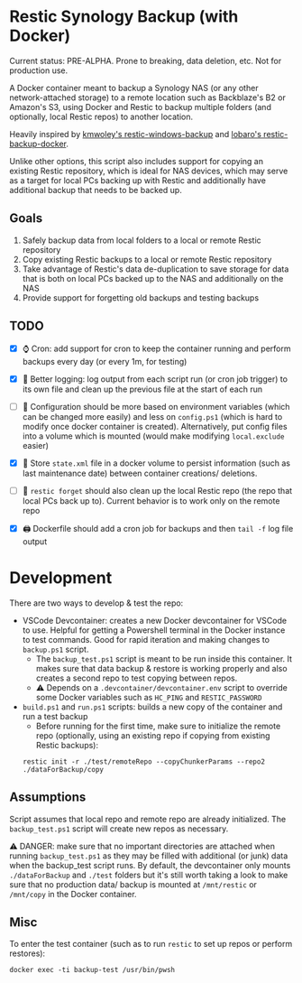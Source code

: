 # Restic Synology Backup (with Docker)

Current status: PRE-ALPHA. Prone to breaking, data deletion, etc. Not for production use.

A Docker container meant to backup a Synology NAS (or any other network-attached storage)
to a remote location such as Backblaze's B2 or Amazon's S3, using Docker
and Restic to backup multiple folders (and optionally, local Restic repos)
to another location.

Heavily inspired by [kmwoley's restic-windows-backup](https://github.com/kmwoley/restic-windows-backup)
and [lobaro's restic-backup-docker](https://github.com/lobaro/restic-backup-docker).

Unlike other options, this script also includes support for copying an existing Restic repository,
which is ideal for NAS devices, which may serve as a target for local PCs backing up with Restic
and additionally have additional backup that needs to be backed up.

## Goals
1. Safely backup data from local folders to a local or remote Restic repository
2. Copy existing Restic backups to a local or remote Restic repository
3. Take advantage of Restic's data de-duplication to save storage for data
that is both on local PCs backed up to the NAS and additionally on the NAS
4. Provide support for forgetting old backups and testing backups

## TODO
- [x] ⌚ Cron: add support for cron to keep the container running and perform backups every day (or every 1m, for testing)
- [x] 📰 Better logging: log output from each script run (or cron job trigger) to its own file
and clean up the previous file at the start of each run
- [ ] 🚧 Configuration should be more based on environment variables (which can be changed more easily)
and less on `config.ps1` (which is hard to modify once docker container is created).
Alternatively, put config files into a volume which is mounted (would make modifying `local.exclude` easier)
- [x] 💾 Store `state.xml` file in a docker volume to persist information (such as last maintenance date)
between container creations/ deletions.
- [ ] 🧹 `restic forget` should also clean up the local Restic repo (the repo that local PCs back up to).
Current behavior is to work only on the remote repo
- [x] 🖨 Dockerfile should add a cron job for backups and then `tail -f` log file output


# Development

There are two ways to develop & test the repo:
- VSCode Devcontainer: creates a new Docker devcontainer for VSCode to use.
Helpful for getting a Powershell terminal in the Docker instance to test commands.
Good for rapid iteration and making changes to `backup.ps1` script.
  - The `backup_test.ps1` script is meant to be run inside this container.
  It makes sure that data backup & restore is working properly and also creates a second repo
  to test copying between repos. 
  - ⚠ Depends on a `.devcontainer/devcontainer.env` script to override some Docker variables
  such as `HC_PING` and `RESTIC_PASSWORD`
- `build.ps1` and `run.ps1` scripts: builds a new copy of the container and run a test backup
  - Before running for the first time, make sure to initialize the remote repo
  (optionally, using an existing repo if copying from existing Restic backups):
  ```
  restic init -r ./test/remoteRepo --copyChunkerParams --repo2 ./dataForBackup/copy
  ```

## Assumptions
Script assumes that local repo and remote repo are already initialized.
The `backup_test.ps1` script will create new repos as necessary.

⚠ DANGER: make sure that no important directories are attached when running `backup_test.ps1`
as they may be filled with additional (or junk) data when the backup_test script runs.
By default, the devcontainer only mounts `./dataForBackup` and `./test` folders but it's still worth
taking a look to make sure that no production data/ backup is mounted at `/mnt/restic` or `/mnt/copy`
in the Docker container.

## Misc
To enter the test container (such as to run `restic` to set up repos or perform restores):

```
docker exec -ti backup-test /usr/bin/pwsh
```
